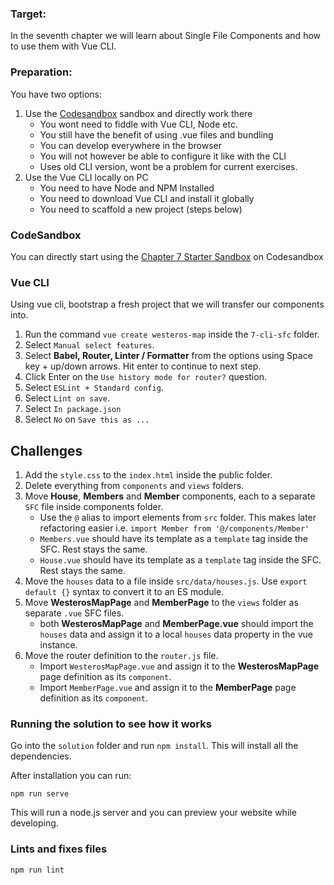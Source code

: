 ### Target:

In the seventh chapter we will learn about Single File Components and how to use them with Vue CLI.

### Preparation:

You have two options:

1. Use the [Codesandbox](https://codesandbox.io) sandbox and directly work there
    - You wont need to fiddle with Vue CLI, Node etc.
    - You still have the benefit of using .vue files and bundling
    - You can develop everywhere in the browser
    - You will not however be able to configure it like with the CLI
    - Uses old CLI version, wont be a problem for current exercises. 
2. Use the Vue CLI locally on PC
    - You need to have Node and NPM Installed
    - You need to download Vue CLI and install it globally 
    - You need to scaffold a new project (steps below)
    
### CodeSandbox

You can directly start using the [Chapter 7 Starter Sandbox](https://codesandbox.io/s/oq6orqjrk5) on Codesandbox

### Vue CLI

Using vue cli, bootstrap a fresh project that we will transfer our components into.

1. Run the command `vue create westeros-map` inside the `7-cli-sfc` folder.
2. Select `Manual select features`.
3. Select **Babel, Router, Linter / Formatter** from the options using Space key + up/down arrows. Hit enter to continue to next step.
4. Click Enter on the `Use history mode for router?` question.
5. Select `ESLint + Standard config`.
6. Select `Lint on save`.
7. Select `In package.json`
8. Select `No` on `Save this as ...`

## Challenges

1. Add the `style.css` to the `index.html` inside the public folder.
2. Delete everything from `components` and `views` folders.
3. Move **House**, **Members** and **Member** components, each to a separate `SFC` file inside components folder.
    - Use the `@` alias to import elements from `src` folder. This makes later refactoring easier i.e. `import Member from '@/components/Member'`
    - `Members.vue` should have its template as a `template` tag inside the SFC. Rest stays the same.
    - `House.vue` should have its template as a `template` tag inside the SFC. Rest stays the same.
4. Move the `houses` data to a file inside `src/data/houses.js`. Use `export default {}` syntax to convert it to an ES module.
5. Move **WesterosMapPage** and **MemberPage** to the `views` folder as separate `.vue` SFC files.
    - both **WesterosMapPage** and **MemberPage.vue** should import the `houses` data and assign it to a local `houses` data property in the vue instance.
6. Move the router definition to the `router.js` file.
    - Import `WesterosMapPage.vue` and assign it to the **WesterosMapPage** page definition as its `component`.
    - Import `MemberPage.vue` and assign it to the **MemberPage** page definition as its `component`.

### Running the solution to see how it works

Go into the `solution` folder and run `npm install`. This will install all the dependencies.

After installation you can run:

```
npm run serve
```

This will run a node.js server and you can preview your website while developing.

### Lints and fixes files
```
npm run lint
```
